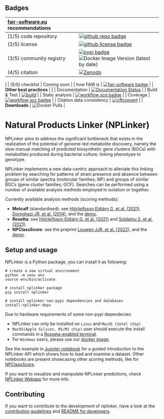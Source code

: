 ## Badges

| [fair-software.eu](https://fair-software.eu/) recommendations | |
| :-- | :--  |
| (1/5) code repository              | [![github repo badge](https://img.shields.io/badge/github-nplinker-000.svg?color=blue)](https://github.com/NPLinker/nplinker) |
| (2/5) license                      | [![github license badge](https://img.shields.io/github/license/NPLinker/nplinker)](https://github.com/NPLinker/nplinker) |
| (3/5) community registry           | [![pypi badge](https://img.shields.io/pypi/v/nplinker.svg?color=blue)](https://pypi.python.org/project/nplinker/) ![Docker Image Version (latest by date)](https://img.shields.io/docker/v/nlesc/nplinker?arch=amd64&label=docker&sort=date)|
| (4/5) citation                     | [![Zenodo](https://zenodo.org/badge/DOI/10.5281/zenodo.4680218.svg)](https://doi.org/10.5281/zenodo.4680218)
 |
| (5/5) checklist                    | Coming soon |
| how FAIR is                          | [![fair-software badge](https://img.shields.io/badge/fair--software.eu-%E2%97%8F%20%20%E2%97%8F%20%20%E2%97%8F%20%20%E2%97%8F%20%20%E2%97%8B-yellow)](https://fair-software.eu) |
| **Other best practices**           |  |
| Documentation                      | [![Documentation Status](https://readthedocs.org/projects/nplinker/badge/?version=latest)](https://nplinker.readthedocs.io/en/latest/?badge=latest) |
| Build & Test                       | [![build](https://github.com/NPLinker/nplinker/actions/workflows/build.yml/badge.svg)](https://github.com/NPLinker/nplinker/actions/workflows/build.yml) |
| Static analysis                    | [![workflow scq badge](https://sonarcloud.io/api/project_badges/measure?project=NPLinker_nplinker&metric=alert_status)](https://sonarcloud.io/dashboard?id=NPLinker_nplinker) |
| Coverage                           | [![workflow scc badge](https://sonarcloud.io/api/project_badges/measure?project=NPLinker_nplinker&metric=coverage)](https://sonarcloud.io/dashboard?id=NPLinker_nplinker) |
| Citation data consistency          | [![cffconvert](https://github.com/NPLinker/nplinker/actions/workflows/cffconvert.yml/badge.svg)](https://github.com/NPLinker/nplinker/actions/workflows/cffconvert.yml) |
| **Downloads** | ![Docker Pulls](https://img.shields.io/docker/pulls/nlesc/nplinker?color=green&label=docker%20pulls) |


# Natural Products Linker (NPLinker)

NPLinker aims to address the significant bottleneck that exists in the realization of the potential of genome-led metabolite discovery, namely the slow manual matching of predicted biosynthetic gene clusters (BGCs) with metabolites produced during bacterial culture; linking phenotype to genotype.

NPLinker implements a new data-centric approach to alleviate this linking problem by searching for patterns of strain presence and absence between groups of similar spectra (molecular families; MF) and groups of similar BGCs (gene cluster families; GCF). Searches can be performed using a number of available analysis methods employed in isolation or together.


Currently available analysis methods (scoring methods):
- **Metcalf** (standardised): see [Hjörleifsson Eldjárn G, et al. (2021)](https://journals.plos.org/ploscompbiol/article?id=10.1371/journal.pcbi.1008920), [Doroghazi JR, et al. (2014)](https://www.nature.com/articles/nchembio.1659), and the [demo](notebooks/nplinker_demo1.ipynb).
- **Rosetta**: see [Hjörleifsson Eldjárn G, et al. (2021)](https://journals.plos.org/ploscompbiol/article?id=10.1371/journal.pcbi.1008920) and [Soldatou S, et al. (2021)](https://www.mdpi.com/1660-3397/19/2/103).
- **NPClassScore**: see the preprint [Louwen JJR, et al. (2022)](https://www.researchsquare.com/article/rs-1391827/v2), and the [demo](notebooks/npclassscore_linking/NPClassScore_demo.ipynb).

## Setup and usage

NPLinker is a Python package, you can install it as following:
```
# create a new virtual environment
python -m venv env
source env/bin/activate

# install nplinker package
pip install nplinker

# install nplinker non-pypi dependencies and databases
install-nplinker-deps
```

Due to hardware requirements of some non-pypi dependecies:
- NPLinker can only be installed on `Linux` and `MacOS (Intel chip)`
- `MacOS(Apple Silicon, M1/M2 chip)` user should execute the install commands in a [Rosseta-enabled terminal](https://support.apple.com/en-us/HT211861).
- For `Windows` users, please use our [docker image](https://hub.docker.com/r/nlesc/nplinker).


See the example in [Jupyter notebook](notebooks/nplinker_demo1.ipynb) for a guided introduction to the NPLinker API which shows how to load and examine a dataset. Other notebooks are present showcasing other scoring methods, like for [NPClassScore](notebooks/npclassscore_linking/NPClassScore_demo.ipynb).

If you want to visualize and manipulate NPLinker predictions, check [NPLinker Webapp](https://github.com/NPLinker/nplinker-webapp) for more info.

## Contributing

If you want to contribute to the development of nplinker, have a look at the [contribution guidelines](CONTRIBUTING.md) and [README for developers](README.dev.md).
